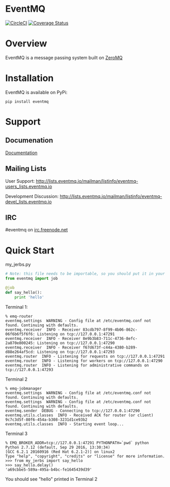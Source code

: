 EventMQ
=======
[![CircleCI](https://circleci.com/gh/eventmq/eventmq.svg?style=svg)](https://circleci.com/gh/eventmq/eventmq)
[![Coverage Status](https://coveralls.io/repos/github/eventmq/eventmq/badge.svg)](https://coveralls.io/github/eventmq/eventmq)

# Overview
EventMQ is a message passing system built on [ZeroMQ](https://zeromq.org)

# Installation

EventMQ is available on PyPi:

```
pip install eventmq
```

# Support
## Documenation

[Documentation](https://eventmq.github.io/eventmq/)

## Mailing Lists
User Support: http://lists.eventmq.io/mailman/listinfo/eventmq-users_lists.eventmq.io

Development Discussion: http://lists.eventmq.io/mailman/listinfo/eventmq-devel_lists.eventmq.io

## IRC

 #eventmq on [irc.freenode.net](https://webchat.freenode.net/?channels=#eventmq)

# Quick Start

my_jerbs.py
``` python
# Note: this file needs to be importable, so you should put it in your python path somewhere.
from eventmq import job

@job
def say_hello():
    print 'hello'
```

Terminal 1:

```
% emq-router
eventmq.settings  WARNING - Config file at /etc/eventmq.conf not found. Continuing with defaults.
eventmq.receiver  INFO - Receiver 83cdb797-8f99-4b06-862c-06f6b6f5f6f6: Listening on tcp://127.0.0.1:47291
eventmq.receiver  INFO - Receiver 8e9b3b83-711c-4736-8efc-2a870e800245: Listening on tcp://127.0.0.1:47290
eventmq.receiver  INFO - Receiver f67d673f-c44a-4380-b289-d88e264af5cd: Listening on tcp://127.0.0.1:47293
eventmq.router  INFO - Listening for requests on tcp://127.0.0.1:47291
eventmq.router  INFO - Listening for workers on tcp://127.0.0.1:47290
eventmq.router  INFO - Listening for administrative commands on tcp://127.0.0.1:47293
```

Terminal 2

```
% emq-jobmanager
eventmq.settings  WARNING - Config file at /etc/eventmq.conf not found. Continuing with defaults.
eventmq.settings  WARNING - Config file at /etc/eventmq.conf not found. Continuing with defaults.
eventmq.sender  DEBUG - Connecting to tcp://127.0.0.1:47290
eventmq.utils.classes  INFO - Received ACK for router (or client) 9c7c3d5f-80f6-454a-b308-3231d1ce93b2
eventmq.utils.classes  INFO - Starting event loop...
```

Terminal 3

```
% EMQ_BROKER_ADDR=tcp://127.0.0.1:47291 PYTHONPATH=`pwd` python
Python 2.7.12 (default, Sep 29 2016, 13:30:34)
[GCC 6.2.1 20160916 (Red Hat 6.2.1-2)] on linux2
Type "help", "copyright", "credits" or "license" for more information.
>>> from my_jerbs import say_hello
>>> say_hello.delay()
'a69cbbe5-589a-495a-b4bc-fe1645439d39'
```

You should see "hello" printed in Terminal 2
